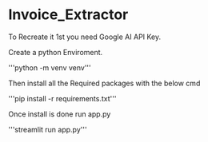 # Invoice_Extractor

To Recreate it 1st you need Google AI API Key.

Create a python Enviroment.

'''python -m venv venv'''

Then install all the Required packages with the below cmd

'''pip install -r requirements.txt'''

Once install is done run app.py

'''streamlit run app.py'''
